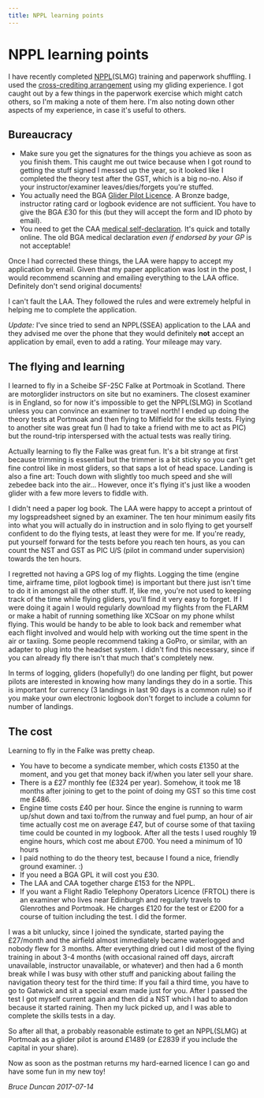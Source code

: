 ```yaml
---
title: NPPL learning points
---
```


# NPPL learning points

I have recently completed [NPPL](http://www.nationalprivatepilotslicence.co.uk/)(SLMG) training and paperwork shuffling. I used the [cross-crediting arrangement](http://www.nationalprivatepilotslicence.co.uk/NPPL%20XC%20REV%2011.pdf) using my gliding experience. I got caught out by a few things in the paperwork exercise which might catch others, so I'm making a note of them here. I'm also noting down other aspects of my experience, in case it's useful to others.

## Bureaucracy 
* Make sure you get the signatures for the things you achieve as soon as you finish them. This caught me out twice because when I got round to getting the stuff signed I messed up the year, so it looked like I completed the theory test after the GST, which is a big no-no. Also if your instructor/examiner leaves/dies/forgets you're stuffed.
* You actually need the BGA [Glider Pilot Licence](https://members.gliding.co.uk/library/pilots/bga-glider-pilot-licence-application/). A Bronze badge, instructor rating card or logbook evidence are not sufficient. You have to give the BGA £30 for this (but they will accept the form and ID photo by email).
* You need to get the CAA [medical self-declaration](https://www.caa.co.uk/General-Aviation/Pilot-licences/Medical-requirements/Medical-requirements-for-private-pilots/). It's quick and totally online. The old BGA medical declaration *even if endorsed by your GP* is not acceptable!

Once I had corrected these things, the LAA were happy to accept my application by email. Given that my paper application was lost in the post, I would recommend scanning and emailing everything to the LAA office. Definitely don't send original documents!

I can't fault the LAA. They followed the rules and were extremely helpful in helping me to complete the application.

*Update:* I've since tried to send an NPPL(SSEA) application to the LAA and they advised me over the phone that they would definitely **not** accept an application by email, even to add a rating. Your mileage may vary.

## The flying and learning

I learned to fly in a Scheibe SF-25C Falke at Portmoak in Scotland. There are motorglider instructors on site but no examiners. The closest examiner is in England, so for now it's impossible to get the NPPL(SLMG) in Scotland unless you can convince an examiner to travel north! I ended up doing the theory tests at Portmoak and then flying to Milfield for the skills tests. Flying to another site was great fun (I had to take a friend with me to act as PIC) but the round-trip interspersed with the actual tests was really tiring.

Actually learning to fly the Falke was great fun. It's a bit strange at first because trimming is essential but the trimmer is a bit sticky so you can't get fine control like in most gliders, so that saps a lot of head space. Landing is also a fine art: Touch down with slightly too much speed and she will zebedee back into the air... However, once it's flying it's just like a wooden glider with a few more levers to fiddle with.

I didn't need a paper log book. The LAA were happy to accept a printout of my logspreadsheet signed by an examiner. The ten hour minimum easily fits into what you will actually do in instruction and in solo flying to get yourself confident to do the flying tests, at least they were for me. If you're ready, put yourself forward for the tests before you reach ten hours, as you can count the NST and GST as PIC U/S (pilot in command under supervision) towards the ten hours.

I regretted not having a GPS log of my flights. Logging the time (engine time, airframe time, pilot logbook time) is important but there just isn't time to do it in amongst all the other stuff. If, like me, you're not used to keeping track of the time while flying gliders, you'll find it very easy to forget. If I were doing it again I would regularly download my flights from the FLARM or make a habit of running something like XCSoar on my phone whilst flying. This would be handy to be able to look back and remember what each flight involved and would help with working out the time spent in the air or taxiing. Some people recommend taking a GoPro, or similar, with an adapter to plug into the headset system. I didn't find this necessary, since if you can already fly there isn't that much that's completely new.

In terms of logging, gliders (hopefully!) do one landing per flight, but power pilots are interested in knowing how many landings they do in a sortie. This is important for currency (3 landings in last 90 days is a common rule) so if you make your own electronic logbook don't forget to include a column for number of landings.

## The cost

Learning to fly in the Falke was pretty cheap.

* You have to become a syndicate member, which costs £1350 at the moment, and you get that money back if/when you later sell your share.
* There is a £27 monthly fee (£324 per year). Somehow, it took me 18 months after joining to get to the point of doing my GST so this time cost me £486.
* Engine time costs £40 per hour. Since the engine is running to warm up/shut down and taxi to/from the runway and fuel pump, an hour of air time actually cost me on average £47, but of course some of that taxiing time could be counted in my logbook. After all the tests I used roughly 19 engine hours, which cost me about £700. You need a minimum of 10 hours
* I paid nothing to do the theory test, because I found a nice, friendly ground examiner. :)
* If you need a BGA GPL it will cost you £30.
* The LAA and CAA together charge £153 for the NPPL.
* If you want a Flight Radio Telephony Operators Licence (FRTOL) there is an examiner who lives near Edinburgh and regularly travels to Glenrothes and Portmoak. He charges £120 for the test or £200 for a course of tuition including the test. I did the former.

I was a bit unlucky, since I joined the syndicate, started paying the £27/month and the airfield almost immediately became waterlogged and nobody flew for 3 months. After everything dried out I did most of the flying training in about 3-4 months (with occasional rained off days, aircraft unavailable, instructor unavailable, or whatever) and then had a 6 month break while I was busy with other stuff and panicking about failing the navigation theory test for the third time: If you fail a third time, you have to go to Gatwick and sit a special exam made just for you. After I passed the test I got myself current again and then did a NST which I had to abandon because it started raining. Then my luck picked up, and I was able to complete the skills tests in a day.

So after all that, a probably reasonable estimate to get an NPPL(SLMG) at Portmoak as a glider pilot is around £1489 (or £2839 if you include the capital in your share).

Now as soon as the postman returns my hard-earned licence I can go and have some fun in my new toy!

*Bruce Duncan 2017-07-14*
